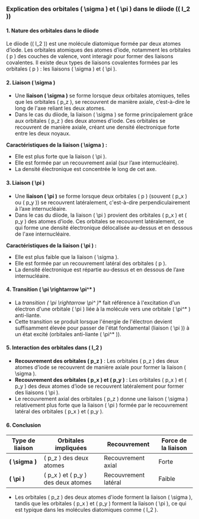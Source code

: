 ### Explication des orbitales \( \sigma \) et \( \pi \) dans le diiode (\( I_2 \))

#### 1. Nature des orbitales dans le diiode

Le diiode (\( I_2 \)) est une molécule diatomique formée par deux atomes d’iode. Les orbitales atomiques des atomes d’iode, notamment les orbitales \( p \) des couches de valence, vont interagir pour former des liaisons covalentes. Il existe deux types de liaisons covalentes formées par les orbitales \( p \) : les liaisons \( \sigma \) et \( \pi \).

#### 2. Liaison \( \sigma \)

- Une **liaison \( \sigma \)** se forme lorsque deux orbitales atomiques, telles que les orbitales \( p_z \), se recouvrent de manière axiale, c’est-à-dire le long de l'axe reliant les deux atomes.
- Dans le cas du diiode, la liaison \( \sigma \) se forme principalement grâce aux orbitales \( p_z \) des deux atomes d’iode. Ces orbitales se recouvrent de manière axiale, créant une densité électronique forte entre les deux noyaux.

**Caractéristiques de la liaison \( \sigma \) :**
  - Elle est plus forte que la liaison \( \pi \).
  - Elle est formée par un recouvrement axial (sur l’axe internucléaire).
  - La densité électronique est concentrée le long de cet axe.

#### 3. Liaison \( \pi \)

- Une **liaison \( \pi \)** se forme lorsque deux orbitales \( p \) (souvent \( p_x \) ou \( p_y \)) se recouvrent latéralement, c'est-à-dire perpendiculairement à l’axe internucléaire.
- Dans le cas du diiode, la liaison \( \pi \) provient des orbitales \( p_x \) et \( p_y \) des atomes d’iode. Ces orbitales se recouvrent latéralement, ce qui forme une densité électronique délocalisée au-dessus et en dessous de l'axe internucléaire.

**Caractéristiques de la liaison \( \pi \) :**
  - Elle est plus faible que la liaison \( \sigma \).
  - Elle est formée par un recouvrement latéral des orbitales \( p \).
  - La densité électronique est répartie au-dessus et en dessous de l’axe internucléaire.

#### 4. Transition \( \pi \rightarrow \pi^* \)

- La **transition \( \pi \rightarrow \pi^* \)** fait référence à l'excitation d'un électron d'une orbitale \( \pi \) liée à la molécule vers une orbitale \( \pi^* \) anti-liante. 
- Cette transition se produit lorsque l'énergie de l'électron devient suffisamment élevée pour passer de l'état fondamental (liaison \( \pi \)) à un état excité (orbitales anti-liante \( \pi^* \)).

#### 5. Interaction des orbitales dans \( I_2 \)

- **Recouvrement des orbitales \( p_z \)** : Les orbitales \( p_z \) des deux atomes d’iode se recouvrent de manière axiale pour former la liaison \( \sigma \).
- **Recouvrement des orbitales \( p_x \) et \( p_y \)** : Les orbitales \( p_x \) et \( p_y \) des deux atomes d’iode se recouvrent latéralement pour former des liaisons \( \pi \).
- Le recouvrement axial des orbitales \( p_z \) donne une liaison \( \sigma \) relativement plus forte que la liaison \( \pi \) formée par le recouvrement latéral des orbitales \( p_x \) et \( p_y \).

#### 6. Conclusion

| **Type de liaison**   | **Orbitales impliquées**       | **Recouvrement**       | **Force de la liaison** |
|-----------------------|--------------------------------|------------------------|-------------------------|
| **\( \sigma \)**       | \( p_z \) des deux atomes      | Recouvrement axial      | Forte                   |
| **\( \pi \)**          | \( p_x \) et \( p_y \) des deux atomes | Recouvrement latéral    | Faible                  |

- Les orbitales \( p_z \) des deux atomes d'iode forment la liaison \( \sigma \), tandis que les orbitales \( p_x \) et \( p_y \) forment la liaison \( \pi \), ce qui est typique dans les molécules diatomiques comme \( I_2 \).



